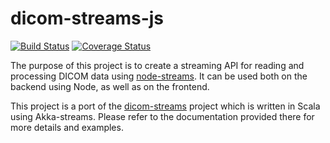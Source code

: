 # dicom-streams-js

[![Build Status](https://travis-ci.org/exini/dicom-streams-js.svg?branch=develop)](https://travis-ci.org/exini/dicom-streams-js)
[![Coverage Status](https://coveralls.io/repos/exini/dicom-streams-js/badge.svg)](https://coveralls.io/r/exini/dicom-streams-js)

The purpose of this project is to create a streaming API for reading and processing DICOM data using [node-streams](https://nodejs.org/api/stream.html). It can be used both on the backend using Node, as well as on the frontend.

This project is a port of the [dicom-streams](https://github.com/exini/dicom-streams) project which is written in Scala using Akka-streams. Please refer to the documentation provided there for more details and examples.
